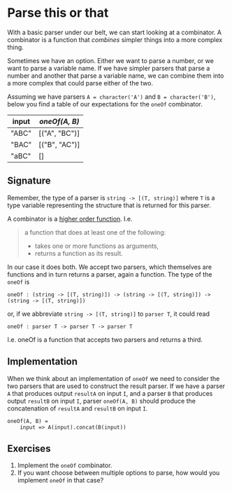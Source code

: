 # Parse this or that
With a basic parser under our belt, we can start looking at a combinator. A combinator is a function that *combines* simpler things into a more complex thing.

Sometimes we have an option. Either we want to parse a number, or we want to parse a variable name. If we have simpler parsers that parse a number and another that parse a variable name, we can combine them into a more complex that could parse either of the two.

Assuming we have parsers `A = character('A')` and `B = character('B')`, below you find a table of our expectations for the `oneOf` combinator.

| input | *oneOf(A, B)* |
|-------|---------------|
| "ABC" | [("A", "BC")] |
| "BAC" | [("B", "AC")] |
| "aBC" | []            |

## Signature
Remember, the type of a parser is `string -> [(T, string)]` where `T` is a type variable representing the structure that is returned for this parser.

A combinator is a [higher order function][wikipedia:higher-order-function]. I.e.

> a function that does at least one of the following:
>
> * takes one or more functions as arguments,
> * returns a function as its result.

In our case it does both. We accept two parsers, which themselves are functions and in turn returns a parser, again a function. The type of the `oneOf` is

```
oneOf : (string -> [(T, string)]) -> (string -> [(T, string)]) -> (string -> [(T, string)])
```

or, if we abbreviate `string -> [(T, string)]` to `parser T`, it could read

```
oneOf : parser T -> parser T -> parser T
```

I.e. oneOf is a function that accepts two parsers and returns a third.

## Implementation
When we think about an implementation of `oneOf` we need to consider the two parsers that are used to construct the result parser. If we have a parser `A` that produces output `resultA` on input `I`, and a parser `B` that produces output `resultB` on input `I`, parser `oneOf(A, B)` should produce the concatenation of `resultA` and `resultB` on input `I`.

```
oneOf(A, B) =
    input => A(input).concat(B(input))
```

## Exercises
1. Implement the `oneOf` combinator.
2. If you want choose between multiple options to parse, how would you implement `oneOf` in that case?

[wikipedia:higher-order-function]: https://en.wikipedia.org/wiki/Higher-order_function
